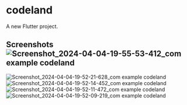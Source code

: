# codeland

A new Flutter project.

## Screenshots![Screenshot_2024-04-04-19-55-53-412_com example codeland](https://github.com/Ankit180898/codeland/assets/48925155/18ce5f06-31e0-462c-bc05-d457d55ee86c)
![Screenshot_2024-04-04-19-52-21-628_com example codeland](https://github.com/Ankit180898/codeland/assets/48925155/b6736b97-6768-4eba-b357-4b4ca7c4e6c5)  ![Screenshot_2024-04-04-19-52-14-452_com example codeland](https://github.com/Ankit180898/codeland/assets/48925155/4a58c3fe-d35a-4c05-9df4-7ea7718f8f76)
![Screenshot_2024-04-04-19-52-11-472_com example codeland](https://github.com/Ankit180898/codeland/assets/48925155/39bfc902-a4ca-4635-9995-5d378b3d5de5)  ![Screenshot_2024-04-04-19-52-09-219_com example codeland](https://github.com/Ankit180898/codeland/assets/48925155/d75a517e-addb-460f-ac29-b7c62531e73b)
